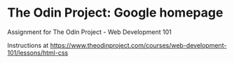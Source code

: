 # The Odin Project: Google homepage
Assignment for The Odin Project - Web Development 101

Instructions at https://www.theodinproject.com/courses/web-development-101/lessons/html-css